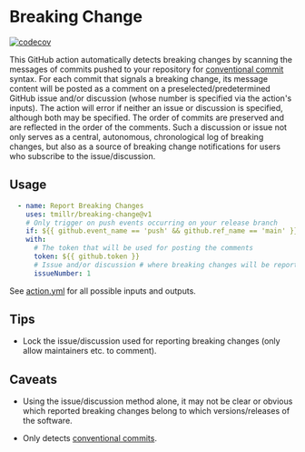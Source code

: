 # Breaking Change

[![codecov](https://codecov.io/github/tmillr/breaking-change/branch/master/graph/badge.svg?token=CdtcYcijqb)](https://codecov.io/github/tmillr/breaking-change)

This GitHub action automatically detects breaking changes by scanning the messages of commits pushed to your repository for [conventional commit](https://www.conventionalcommits.org) syntax. For each commit that signals a breaking change, its message content will be posted as a comment on a preselected/predetermined GitHub issue and/or discussion (whose number is specified via the action's inputs). The action will error if neither an issue or discussion is specified, although both may be specified. The order of commits are preserved and are reflected in the order of the comments. Such a discussion or issue not only serves as a central, autonomous, chronological log of breaking changes, but also as a source of breaking change notifications for users who subscribe to the issue/discussion.

## Usage

```yaml
  - name: Report Breaking Changes
    uses: tmillr/breaking-change@v1
    # Only trigger on push events occurring on your release branch
    if: ${{ github.event_name == 'push' && github.ref_name == 'main' }}
    with:
      # The token that will be used for posting the comments
      token: ${{ github.token }}
      # Issue and/or discussion # where breaking changes will be reported
      issueNumber: 1
```

See [action.yml](action.yml) for all possible inputs and outputs.

## Tips

- Lock the issue/discussion used for reporting breaking changes (only allow maintainers etc. to comment).

## Caveats

- Using the issue/discussion method alone, it may not be clear or obvious which reported breaking changes belong to which versions/releases of the software.

- Only detects [conventional commits](https://www.conventionalcommits.org).
